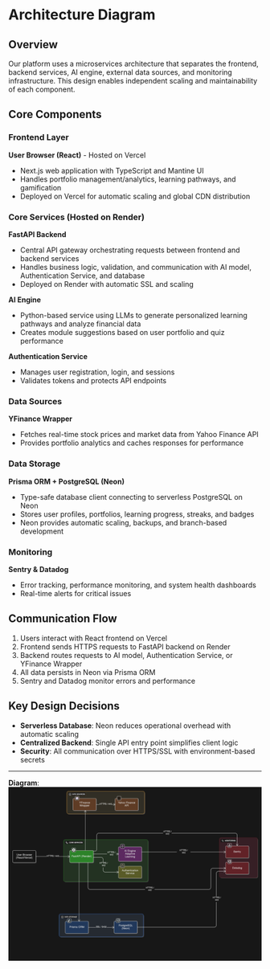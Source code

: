 # Architecture Diagram

## Overview

Our platform uses a microservices architecture that separates the frontend, backend services, AI engine, external data sources, and monitoring infrastructure.
This design enables independent scaling and maintainability of each component.

## Core Components

### Frontend Layer
**User Browser (React)** - Hosted on Vercel
- Next.js web application with TypeScript and Mantine UI
- Handles portfolio management/analytics, learning pathways, and gamification
- Deployed on Vercel for automatic scaling and global CDN distribution

### Core Services (Hosted on Render)

**FastAPI Backend**
- Central API gateway orchestrating requests between frontend and backend services
- Handles business logic, validation, and communication with AI model, Authentication Service, and database
- Deployed on Render with automatic SSL and scaling

**AI Engine**
- Python-based service using LLMs to generate personalized learning pathways and analyze financial data
- Creates module suggestions based on user portfolio and quiz performance

**Authentication Service**
- Manages user registration, login, and sessions
- Validates tokens and protects API endpoints

### Data Sources

**YFinance Wrapper**
- Fetches real-time stock prices and market data from Yahoo Finance API
- Provides portfolio analytics and caches responses for performance

### Data Storage

**Prisma ORM + PostgreSQL (Neon)**
- Type-safe database client connecting to serverless PostgreSQL on Neon
- Stores user profiles, portfolios, learning progress, streaks, and badges
- Neon provides automatic scaling, backups, and branch-based development

### Monitoring

**Sentry & Datadog**
- Error tracking, performance monitoring, and system health dashboards
- Real-time alerts for critical issues

## Communication Flow

1. Users interact with React frontend on Vercel
2. Frontend sends HTTPS requests to FastAPI backend on Render
3. Backend routes requests to AI model, Authentication Service, or YFinance Wrapper
4. All data persists in Neon via Prisma ORM
5. Sentry and Datadog monitor errors and performance

## Key Design Decisions
- **Serverless Database**: Neon reduces operational overhead with automatic scaling
- **Centralized Backend**: Single API entry point simplifies client logic
- **Security**: All communication over HTTPS/SSL with environment-based secrets

---

**Diagram**: ![Diagram](./diagram.png)
